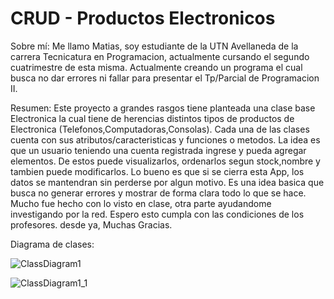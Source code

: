 # CRUD - Productos Electronicos

Sobre mí: 
Me llamo Matias, soy estudiante de la UTN Avellaneda de la carrera Tecnicatura en Programacion, actualmente cursando el segundo cuatrimestre de esta misma.
Actualmente creando un programa el cual busca no dar errores ni fallar para presentar el Tp/Parcial de Programacion II.

Resumen:
Este proyecto a grandes rasgos tiene planteada una clase base Electronica la cual tiene de herencias distintos tipos de productos de Electronica (Telefonos,Computadoras,Consolas).
Cada una de las clases cuenta con sus atributos/caracteristicas y funciones o metodos. La idea es que un usuario teniendo una cuenta registrada ingrese y pueda agregar elementos.
De estos puede visualizarlos, ordenarlos segun stock,nombre y tambien puede modificarlos. Lo bueno es que si se cierra esta App, los datos se mantendran sin perderse por algun motivo.
Es una idea basica que busca no generar errores y mostrar de forma clara todo lo que se hace. Mucho fue hecho con lo visto en clase, otra parte ayudandome investigando por la red.
Espero esto cumpla con las condiciones de los profesores. desde ya, Muchas Gracias.

Diagrama de clases:


![ClassDiagram1](https://github.com/MatyBartel/Bartel.Matias.SegundoParcial/assets/133682242/aa846db7-c02c-439f-9d6f-967577101db4)



![ClassDiagram1_1](https://github.com/MatyBartel/Bartel.Matias.SegundoParcial/assets/133682242/a5c8669c-d5bb-4b64-bc11-85b0f3f79258)
